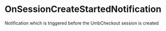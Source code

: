 # OnSessionCreateStartedNotification

Notification which is triggered before the UmbCheckout session is created
